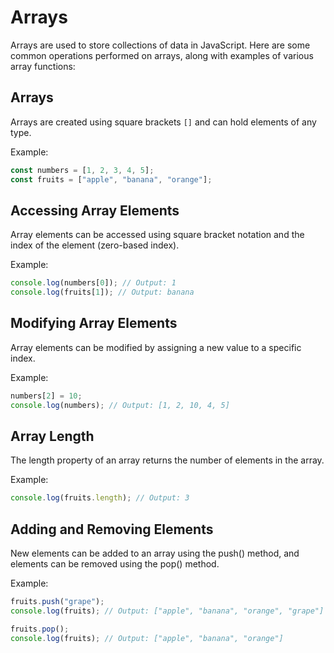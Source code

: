 # Arrays

Arrays are used to store collections of data in JavaScript. Here are some common operations performed on arrays, along with examples of various array functions:

## Arrays

Arrays are created using square brackets `[]` and can hold elements of any type.

Example:

```javascript
const numbers = [1, 2, 3, 4, 5];
const fruits = ["apple", "banana", "orange"];
```

## Accessing Array Elements

Array elements can be accessed using square bracket notation and the index of the element (zero-based index).

Example:

```javascript
console.log(numbers[0]); // Output: 1
console.log(fruits[1]); // Output: banana
```

## Modifying Array Elements

Array elements can be modified by assigning a new value to a specific index.

Example:

```javascript
numbers[2] = 10;
console.log(numbers); // Output: [1, 2, 10, 4, 5]
```

## Array Length

The length property of an array returns the number of elements in the array.

Example:

```javascript
console.log(fruits.length); // Output: 3
```

## Adding and Removing Elements

New elements can be added to an array using the push() method, and elements can be removed using the pop() method.

Example:

```javascript
fruits.push("grape");
console.log(fruits); // Output: ["apple", "banana", "orange", "grape"]

fruits.pop();
console.log(fruits); // Output: ["apple", "banana", "orange"]
```

